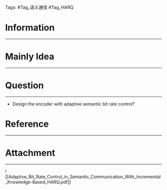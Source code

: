 Tags: #Tag_语义通信 #Tag_HARQ 
# Information
---


# Mainly Idea
---


# Question
---
- Design the encoder with adaptive semantic bit rate control?

# Reference
---


# Attachment
---
![[Adaptive_Bit_Rate_Control_in_Semantic_Communication_With_Incremental_Knowledge-Based_HARQ.pdf]]